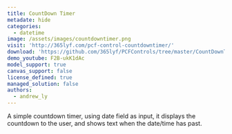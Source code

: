 ```yaml
---
title: CountDown Timer
metadate: hide
categories:
  - datetime
image: /assets/images/countdowntimer.png
visit: 'http://365lyf.com/pcf-control-countdowntimer/'
download: 'https://github.com/365lyf/PCFControls/tree/master/CountDownTimer'
demo_youtube: F2B-ukK1dAc
model_support: true
canvas_support: false
license_defined: true
managed_solution: false
authors:
  - andrew_ly
---
```


A simple countdown timer, using date field as input, it displays the countdown to the user, and shows text when the date/time has past.
